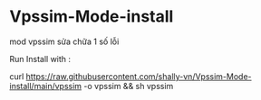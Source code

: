 # Vpssim-Mode-install
mod vpssim
sửa chữa 1 số lỗi

Run Install with :


curl https://raw.githubusercontent.com/shally-vn/Vpssim-Mode-install/main/vpssim  -o vpssim && sh vpssim
